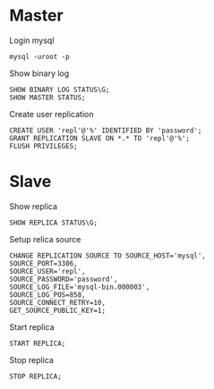 # Master
Login mysql
```
mysql -uroot -p
```
Show binary log
```
SHOW BINARY LOG STATUS\G;
SHOW MASTER STATUS;
```
Create user replication
```
CREATE USER 'repl'@'%' IDENTIFIED BY 'password';
GRANT REPLICATION SLAVE ON *.* TO 'repl'@'%';
FLUSH PRIVILEGES;
```


# Slave
Show replica
```
SHOW REPLICA STATUS\G;
```

Setup relica source
```
CHANGE REPLICATION SOURCE TO SOURCE_HOST='mysql',
SOURCE_PORT=3306,
SOURCE_USER='repl',
SOURCE_PASSWORD='password',
SOURCE_LOG_FILE='mysql-bin.000003',
SOURCE_LOG_POS=858,
SOURCE_CONNECT_RETRY=10,
GET_SOURCE_PUBLIC_KEY=1;
```

Start replica
```
START REPLICA;
```
Stop replica
```
STOP REPLICA;
```